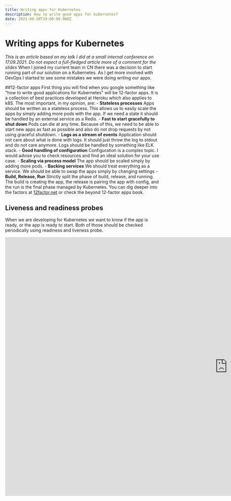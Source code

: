 ```yaml
---
title: Writing apps for Kubernetes
description: How to write good apps for kubernetes?
date: 2021-09-20T19:00:00.000Z
---
```

# Writing apps for Kubernetes
*This is an article based on my talk I did at a small internal conference on 17.09.2021. Do not expect a full-fledged article more of a comment for the slides*
When I joined my current team in CN there was a decision to start running part of our solution on a Kubernetes. As I get more involved with DevOps I started to see some mistakes we were doing writing our apps. 

##12-factor apps
First thing you will find when you google something like "how to write good applications for Kubernetes" will be 12-factor apps. It is a collection of best practices developed at Heroku which also applies to k8S. The most important, in my opinion, are: 
	- **Stateless processes**
			Apps should be written as a stateless process. This allows us to easily scale the apps by simply adding more pods with the app. If we need a state it should be handled by an external service as a Redis.
	- **Fast to start gracefully to shut down**
			 Pods can die at any time. Because of this, we need to be able to start new apps as fast as possible and also do not drop requests by not using graceful shutdown.
	- **Logs as a stream of events**
			Application should not care about what is done with logs. It should just throw the log to stdout and do not care anymore. Logs should be handled by something like ELK stack.
	- **Good handling of configuration**
			Configuration is a complex topic. I would advise you to check resources and find an ideal solution for your use case.
	- **Scaling via process model**
			The app should be scaled simply by adding more pods. 
	- **Backing services**
			We should treat everything as a service. We should be able to swap the apps simply by changing settings
	- **Build, Release, Run**
			Strictly split the phase of build, release, and running. The build is creating the app, the release is pairing the app with config, and the run is the final phase managed by Kubernetes. 
You can dig deeper into the factors at [12factor.net](https://12factor.net/) or check the beyond 12-factor apps book.

## Liveness and readiness probes
When we are developing for Kubernetes we want to know if the app is ready, or the app is ready to start. Both of those should be checked periodically using readiness and liveness probe.

<iframe src="https://docs.google.com/presentation/d/e/2PACX-1vTLmsrz2asQ12o2fHDadHgqZI6-koNFXA2sEqEVn0cS5IH4O4SLSGNALahWD-R8yHiZg84BrRIK7z6W/embed?start=false&loop=false&delayms=60000" frameborder="0" width="1440" height="839" allowfullscreen="true" mozallowfullscreen="true" webkitallowfullscreen="true"></iframe>
